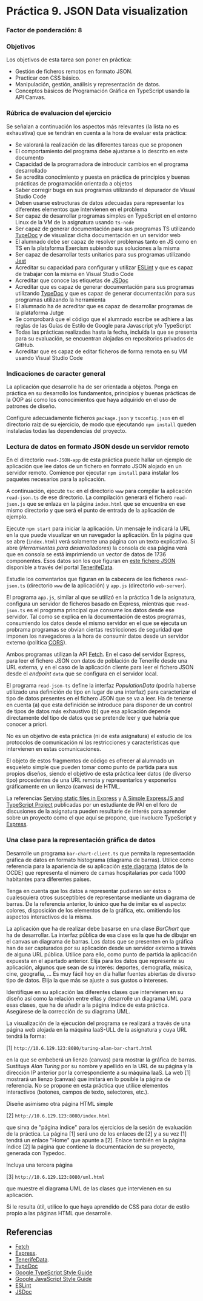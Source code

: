 # Práctica 9. JSON Data visualization
### Factor de ponderación: 8

### Objetivos
Los objetivos de esta tarea son poner en práctica:
* Gestión de ficheros remotos en formato JSON.
* Practicar con CSS básico.
* Manipulación, gestión, análisis y representación de datos.
* Conceptos básicos de Programación Gráfica en TypeScript usando la API Canvas.

### Rúbrica de evaluacion del ejercicio
Se señalan a continuación los aspectos más relevantes (la lista no es exhaustiva)
que se tendrán en cuenta a la hora de evaluar esta práctica:
* Se valorará la realización de las diferentes tareas que se proponen
* El comportamiento del programa debe ajustarse a lo descrito en este documento
* Capacidad de la programadora de introducir cambios en el programa desarrollado
* Se acredita conocimiento y puesta en práctica de principios y buenas prácticas de programación orientada a objetos
* Saber corregir bugs en sus programas utilizando el depurador de Visual Studio Code
* Deben usarse estructuras de datos adecuadas para representar los diferentes elementos que intervienen en el problema
* Ser capaz de desarrollar programas simples en TypeScript en el entorno Linux de la VM de la asignatura usando
  `ts-node`
* Ser capaz de generar documentación para sus programas TS utilizando
  [TypeDoc](https://typedoc.org/)
  y de visualizar dicha documentación en un servidor web
* El alumnado debe ser capaz de resolver problemas tanto en JS como en TS en la plataforma Exercism subiendo sus soluciones a la misma
* Ser capaz de desarrollar tests unitarios para sus programas utilizando
  [Jest](https://jestjs.io/)
* Acreditar su capacidad para configurar y utilizar 
  [ESLint](https://eslint.org/)
y que es capaz de trabajar con la misma en Visual Studio Code
* Acreditar que conoce las etiquetas de 
  [JSDoc](https://jsdoc.app/)
* Acreditar que es capaz de generar documentación para sus programas utilizando
  [TypeDoc](https://typedoc.org/)
y que es capaz de generar documentación para sus programas utilizando la herramienta
* El alumnado ha de acreditar que es capaz de desarrollar programas de la plataforma Jutge
* Se comprobará que el código que el alumnado escribe se adhiere a las reglas de las Guías de Estilo de Google
  para Javascript y/o TypeScript
* Todas las prácticas realizadas hasta la fecha, incluída la que se presenta para su evaluación, se encuentran alojadas en repositorios privados de GitHub.
* Acreditar que es capaz de editar ficheros de forma remota en su VM usando Visual Studio Code

### Indicaciones de caracter general

La aplicación que desarrolle ha de ser orientada a objetos.
Ponga en práctica en su desarrollo los fundamentos, principios y buenas prácticas de la OOP así como los
conocimientos que haya adquirido en el uso de patrones de diseño.

Configure adecuadamente ficheros `package.json` y `tsconfig.json` en el directorio raíz de su ejercicio, 
de modo que ejecutando `npm install` queden instaladas todas las dependencias del proyecto.

### Lectura de datos en formato JSON desde un servidor remoto

En el directorio `read-JSON-app` de esta práctica puede hallar un ejemplo de aplicación que lee datos de un
fichero en formato JSON alojado en un servidor remoto.
Comience por ejecutar `npm install` para instalar los paquetes necesarios para la aplicación.

A continuación, ejecute `tsc` en el directorio `www` para compilar la aplicación `read-json.ts` de ese
directorio. 
La compilación generará el fichero `read-json.js` que se enlaza en la página `index.html` que se encuentra en
ese mismo directorio y que será el punto de entrada de la aplicación de ejemplo.

Ejecute `npm start` para iniciar la aplicación.
Un mensaje le indicará la URL en la que puede visualizar en un navegador la aplicación.
En la página que se abre (`index.html`) verá solamente una página con un texto explicativo.
Si abre (*Herramientas para desarrolladores*) la consola de esa página verá que en consola se está imprimiendo
un vector de datos de 1736 componentes.
Esos datos son los que figuran en 
[este fichero
JSON](https://www.tenerifedata.com/dataset/79477ca3-0ed1-4094-a386-b40e2505c8aa/resource/eafae0c8-6d48-4c3e-b2a0-802dac477022/download/poblacion-segun-sexos-y-edades-ano-)
disponible a través del portal 
[TenerifeData](https://www.tenerifedata.com/).

Estudie los comentarios que figuran en la cabecera de los ficheros `read-json.ts` (directorio `www` de la
aplicación) y `app.js` (directorio `web-server`).

El programa `app.js`, similar al que se utilizó en la práctica 1 de la asignatura, configura un servidor de
ficheros basado en Express, mientras que `read-json.ts` es el programa principal que consume los datos desde
ese servidor.
Tal como se explica en la documentación de estos programas, consumiendo los datos desde el mismo servidor en
el que se ejecuta un probrama programas se obvian ciertas restricciones de seguridad que imponen los navegadores a
la hora de consumir datos desde un servidor externo (política 
[CORS](https://developer.mozilla.org/en-US/docs/Web/HTTP/CORS)).

Ambos programas utilizan la API 
[Fetch](https://javascript.info/fetch).
En el caso del servidor Express, para leer el fichero JSON con datos de población de Tenerife desde una URL
externa, y en el caso de la aplicación cliente para leer el fichero JSON desde el *endpoint* `data` que
se configura en el servidor local.

El programa `read-json-ts` define la interfaz *PopulationData* (podría haberse utilizado una definición de
tipo en lugar de una interfaz) para caracterizar el tipo de datos presentes en el fichero JSON que se va a
leer.
Ha de tenerse en cuenta (a) que esta definición se introduce para disponer de un control de tipos de datos más
exhaustivo (b) que esa aplicación depende directamente del tipo de datos que se pretende leer y que habría que
conocer a priori.

No es un objetivo de esta práctica (ni de esta asignatura) el estudio de los protocolos de comunicación ni las
restricciones y características que intervienen en estas comunicaciones.

El objeto de estos fragmentos de código es ofrecer al alumnado un esqueleto simple que pueden tomar como punto
de partida para sus propios diseños, siendo el objetivo de esta práctica leer datos (de diverso tipo)
procedentes de una URL remota y representarlos y exponerlos gráficamente en un lienzo (canvas) de HTML.

La referencias
[Serving static files in Express](https://expressjs.com/en/starter/static-files.html)
y
[A Simple ExpressJS and TypeScript
Project](https://www.codemag.com/Article/2011021/A-Simple-ExpressJS-and-TypeScript-Project)
publicadas por un estudiante de PAI en el foro de discusiones de la asignatura pueden resultarle de interés para
aprender sobre un proyecto como el que aquí se propone, que involucre TypeScript y 
[Express](https://expressjs.com/).

### Una clase para la representación gráfica de datos

Desarrolle un programa `bar-chart-client.ts` que permita la representación gráfica de datos en formato
histograma (diagrama de barras).
Utilice como referencia para la apariencia de su aplicación
[este diagrama](https://data.oecd.org/chart/5RTs)
(datos de la OCDE) que representa el número de camas hospitalarias por cada 1000 habitantes para diferentes países.

Tenga en cuenta que los datos a representar pudieran ser éstos o cualesquiera otros susceptibles de
representarse mediante un diagrama de barras.
De la referencia anterior, lo único que ha de imitar es el aspecto: colores, disposición de los elementos de
la gráfica, etc. omitiendo los aspectos interactivos de la misma.

La aplicación que ha de realizar debe basarse en una clase *BarChart* que ha de desarrollar.
La interfaz pública de esa clase es la que ha de dibujar en el canvas un diagrama de barras.
Los datos que se presenten en la gráfica han de ser capturados por su aplicación desde un servidor externo a
través de alguna URL pública. 
Utilice para ello, como punto de partida la aplicación expuesta en el apartado
anterior.
Elija para los datos que represente su aplicación, algunos que sean de su interés: deportes, demografía, música, cine, geografía, ... 
Es muy fácil hoy en día hallar fuentes abiertas de diverso tipo de datos. Elija la que más se ajuste a sus
gustos o intereses.

Identifique en su aplicación las diferentes clases que intervienen en su diseño así como la relación
entre ellas y desarrolle un diagrama UML para esas clases, que ha de añadir a la página índice de esta
práctica.
Asegúrese de la corrección de su diagrama UML.

La visualización de la ejecución del programa se realizará a través de una página web alojada
en la máquina IaaS-ULL de la asignatura y cuya URL tendrá la forma:

[1] `http://10.6.129.123:8080/turing-alan-bar-chart.html`

en la que se embeberá un lienzo (canvas) para mostrar la gráfica de barras.
Sustituya *Alan Turing* por su nombre y apellido en la URL de su página
y la dirección IP anterior por la correspondiente a su máquina IaaS.
La web [1] mostrará un lienzo (canvas) que imitará en lo posible la página de referencia.
No se propone en esta práctica que utilice elementos interactivos (botones, campos de texto, selectores,
etc.).

Diseñe asimismo otra página HTML simple 

[2] `http://10.6.129.123:8080/index.html`

que sirva de "página índice" para los ejercicios de la sesión de evaluación de la práctica.
La página [1] será uno de los enlaces de [2] y a su vez [1] tendrá un enlace "Home" que apunte a [2].
Enlace también en la página índice [2] la página que contiene la documentación de su proyecto, generada con
Typedoc.

Incluya una tercera página

[3] `http://10.6.129.123:8080/uml.html`

que muestre el diagrama UML de las clases que intervienen en su aplicación.

Si le resulta útil, utilice lo que haya aprendido de CSS para dotar de estilo propio a las páginas HTML que
desarrolle.

## Referencias
* [Fetch](https://javascript.info/fetch)
* [Express](https://expressjs.com/).
* [TenerifeData](https://www.tenerifedata.com/).
* [TypeDoc](https://typedoc.org/)
* [Google TypeScript Style Guide](https://google.github.io/styleguide/tsguide.html)
* [Google JavaScript Style Guide](https://google.github.io/styleguide/jsguide.html)
* [ESLint](https://eslint.org/)
* [JSDoc](https://jsdoc.app/)

